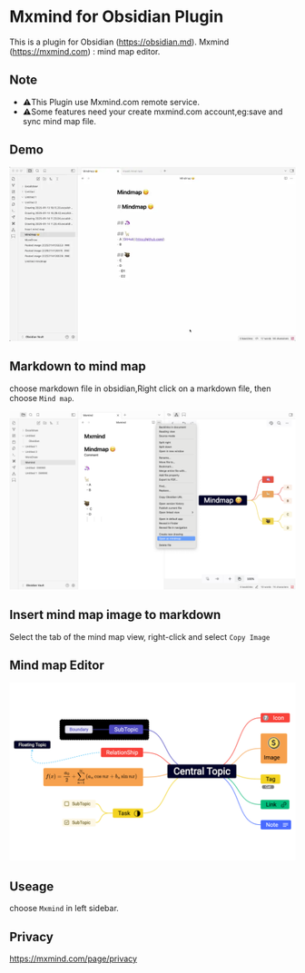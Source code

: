 # Mxmind for Obsidian Plugin

This is a plugin for Obsidian (https://obsidian.md).
Mxmind (https://mxmind.com) : mind map editor.

## Note

-   ⚠️This Plugin use Mxmind.com remote service.
-   ⚠️Some features need your create mxmind.com account,eg:save and sync mind map file.

## Demo

![demo](https://github.com/webceoboy/mxmind-obsidian/blob/main/static/demo.webp?raw=true)

## Markdown to mind map

choose markdown file in obsidian,Right click on a markdown file, then choose `Mind map`.

![screenshot](https://github.com/webceoboy/mxmind-obsidian/blob/main/static/screenshot1.png?raw=true)

## Insert mind map image to markdown

Select the tab of the mind map view, right-click and select `Copy Image`

## Mind map Editor

![screenshot](https://github.com/webceoboy/mxmind-obsidian/blob/main/static/screenshot2.png?raw=true)

## Useage

choose `Mxmind` in left sidebar.

## Privacy

https://mxmind.com/page/privacy
